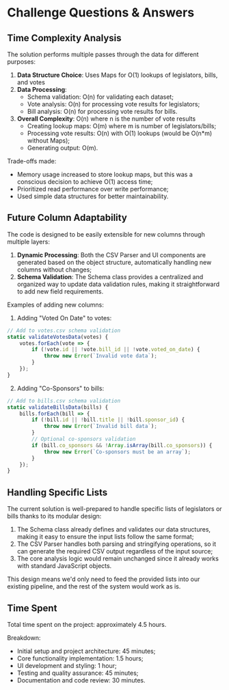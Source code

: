 # Challenge Questions & Answers

## Time Complexity Analysis

The solution performs multiple passes through the data for different purposes:

1. **Data Structure Choice**: Uses Maps for O(1) lookups of legislators, bills, and votes
2. **Data Processing**:
    - Schema validation: O(n) for validating each dataset;
    - Vote analysis: O(n) for processing vote results for legislators;
    - Bill analysis: O(n) for processing vote results for bills.
3. **Overall Complexity**: O(n) where n is the number of vote results
    - Creating lookup maps: O(m) where m is number of legislators/bills;
    - Processing vote results: O(n) with O(1) lookups (would be O(n*m) without Maps);
    - Generating output: O(m).

Trade-offs made:
- Memory usage increased to store lookup maps, but this was a conscious decision to achieve O(1) access time;
- Prioritized read performance over write performance;
- Used simple data structures for better maintainability.

## Future Column Adaptability

The code is designed to be easily extensible for new columns through multiple layers:

1. **Dynamic Processing**: Both the CSV Parser and UI components are generated based on the object structure, automatically handling new columns without changes;
2. **Schema Validation**: The Schema class provides a centralized and organized way to update data validation rules, making it straightforward to add new field requirements.

Examples of adding new columns:

1. Adding "Voted On Date" to votes:
```javascript
// Add to votes.csv schema validation
static validateVotesData(votes) {
    votes.forEach(vote => {
        if (!vote.id || !vote.bill_id || !vote.voted_on_date) {
            throw new Error(`Invalid vote data`);
        }
    });
}
```

2. Adding "Co-Sponsors" to bills:
```javascript
// Add to bills.csv schema validation
static validateBillsData(bills) {
    bills.forEach(bill => {
        if (!bill.id || !bill.title || !bill.sponsor_id) {
            throw new Error(`Invalid bill data`);
        }
        // Optional co-sponsors validation
        if (bill.co_sponsors && !Array.isArray(bill.co_sponsors)) {
            throw new Error(`Co-sponsors must be an array`);
        }
    });
}
```

## Handling Specific Lists

The current solution is well-prepared to handle specific lists of legislators or bills thanks to its modular design:

1. The Schema class already defines and validates our data structures, making it easy to ensure the input lists follow the same format;
2. The CSV Parser handles both parsing and stringifying operations, so it can generate the required CSV output regardless of the input source;
3. The core analysis logic would remain unchanged since it already works with standard JavaScript objects.

This design means we'd only need to feed the provided lists into our existing pipeline, and the rest of the system would work as is.

## Time Spent

Total time spent on the project: approximately 4.5 hours.

Breakdown:
- Initial setup and project architecture: 45 minutes;
- Core functionality implementation: 1.5 hours;
- UI development and styling: 1 hour;
- Testing and quality assurance: 45 minutes;
- Documentation and code review: 30 minutes.